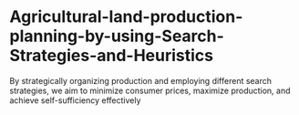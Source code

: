 # Agricultural-land-production-planning-by-using-Search-Strategies-and-Heuristics
By strategically organizing production and employing different search strategies, we aim to minimize consumer prices, maximize production, and achieve self-sufficiency effectively
